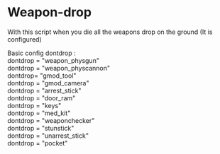 # Weapon-drop
With this script when you die all the weapons drop on the ground (It is configured)

Basic config
dontdrop :
<br>dontdrop = "weapon_physgun"
<br>dontdrop = "weapon_physcannon"
<br>dontdrop= "gmod_tool"
<br>dontdrop = "gmod_camera"
<br>dontdrop = "arrest_stick"
<br>dontdrop = "door_ram"
<br>dontdrop = "keys"
<br>dontdrop = "med_kit"
<br>dontdrop = "weaponchecker"
<br>dontdrop = "stunstick"
<br>dontdrop = "unarrest_stick"
<br>dontdrop = "pocket"
